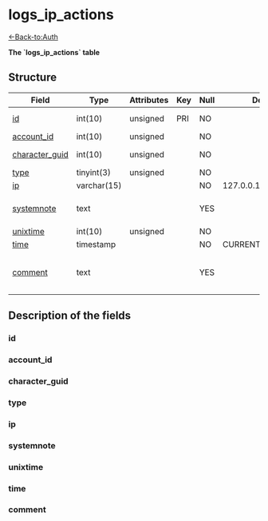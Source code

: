 # logs\_ip\_actions

[<-Back-to:Auth](database-auth.md)

**The \`logs\_ip\_actions\` table**

## Structure

| Field               | Type        | Attributes | Key | Null | Default           | Extra          | Comment                       |
|---------------------|-------------|------------|-----|------|-------------------|----------------|-------------------------------|
| [id][1]             | int(10)     | unsigned   | PRI | NO   |                   | auto_increment | Unique Identifier             |
| [account_id][2]     | int(10)     | unsigned   |     | NO   |                   |                | Account ID                    |
| [character_guid][3] | int(10)     | unsigned   |     | NO   |                   |                | Character Guid                |
| [type][4]           | tinyint(3)  | unsigned   |     | NO   |                   |                |                               |
| [ip][5]             | varchar(15) |            |     | NO   | 127.0.0.1         |                |                               |
| [systemnote][6]     | text        |            |     | YES  |                   |                | Notes inserted by system      |
| [unixtime][7]       | int(10)     | unsigned   |     | NO   |                   |                | Unixtime                      |
| [time][8]           | timestamp   |            |     | NO   | CURRENT_TIMESTAMP |                | Timestamp                     |
| [comment][9]        | text        |            |     | YES  |                   |                | Allows users to add a comment |

[1]: #id
[2]: #account_id
[3]: #character_guid
[4]: #type
[5]: #ip
[6]: #systemnote
[7]: #unixtime
[8]: #time
[9]: #comment

## Description of the fields

### id

### account_id

### character_guid

### type

### ip

### systemnote

### unixtime

### time

### comment
